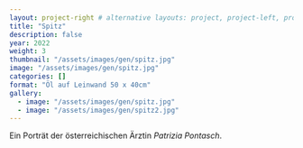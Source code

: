 ```yaml
---
layout: project-right # alternative layouts: project, project-left, project-right, project-top
title: "Spitz"
description: false
year: 2022
weight: 3
thumbnail: "/assets/images/gen/spitz.jpg"
image: "/assets/images/gen/spitz.jpg"
categories: []
format: "Öl auf Leinwand 50 x 40cm"
gallery:
  - image: "/assets/images/gen/spitz.jpg"
  - image: "/assets/images/gen/spitz2.jpg"
---
```


Ein Porträt der österreichischen Ärztin *Patrizia Pontasch*.